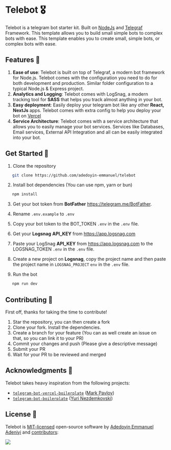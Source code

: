 # Telebot 🎖️

Telebot is a telegram bot starter kit. Built on [NodeJs](https://nodejs.org) and [Telegraf](https://telegraf.js.org) Framework. This template allows you to build small simple bots to complex bots with ease. This template enables you to create small, simple bots, or complex bots with ease.

## Features 👜

1. **Ease of use**: Telebot is built on top of Telegraf, a modern bot framework for Node.js. Telebot comes with the configuration you need to do for both development and production. Similar folder configuration to a typical Node.js & Express project.
2. **Analytics and Logging**: Telebot comes with LogSnag, a modern tracking tool for **SASS** that helps you track almost anything in your bot.
3. **Easy deployment**: Easily deploy your telegram bot like any other **React, NextJs** apps. Telebot comes with extra config to help you deploy your bot on [Vercel](https://vercel.com)
4. **Service Architecture**: Telebot comes with a service architecture that allows you to easily manage your bot services. Services like Databases, Email services, External API Integration and all can be easily integrated into your bot.

## Get Started 🏃

1. Clone the repository

```bash
   git clone https://github.com/adedoyin-emmanuel/telebot
```

2. Install bot dependencies (You can use npm, yarn or bun)

```bash
   npm install

```

3. Get your bot token from **BotFather** <https://telegram.me/BotFather>.

4. Rename `.env.example` to `.env`

5. Copy your bot token to the BOT_TOKEN `.env` in the `.env` file.

6. Get your **Logsnag** **API_KEY** from <https://app.logsnag.com>

7. Paste your LogSnag **API_KEY** from <https://app.logsnag.com> to the LOGSNAG_TOKEN `.env` in the `.env` file.

8. Create a new project on **Logsnag**, copy the project name and then paste the project name in `LOGSNAG_PROJECT` `env` in the `.env` file.

9. Run the bot

```bash
   npm run dev
```

## Contributing 🤝

First off, thanks for taking the time to contribute!

1. Star the repository, you can then create a fork
2. Clone your fork. Install the dependencies.
3. Create a branch for your feature (You can as well create an issue on that, so you can link it to your PR)
4. Commit your changes and push (Please give a descriptive message)
5. Submit your PR
6. Wait for your PR to be reviewed and merged

## Acknowledgments 🫡

Telebot takes heavy inspiration from the following projects:

- [`telegram-bot-vercel-boilerplate`](https://github.com/sollidy/telegram-bot-vercel-boilerplate) ([Mark Pavlov](https://github.com/sollidy))
- [`telegram-bot-boilerplate`](https://github.com/nezdemkovski/telegram-bot-boilerplate) ([Yuri Nezdemkovski](https://github.com/nezdemkovski))

## License 📯

Telebot is [MIT-licensed](LICENSE) open-source software by [Adedoyin Emmanuel Adeniyi](https://github.com/adedoyin-emmanuel) and [contributors](https://github.com/adedoyin-emmanuel/telebot/graphs/contributors):

<a href="https://github.com/Adedoyin-Emmanuel/telebot/graphs/contributors">
   <img src="https://contrib.rocks/image?repo=adedoyin-emmanuel/telebot"/>
</a>
